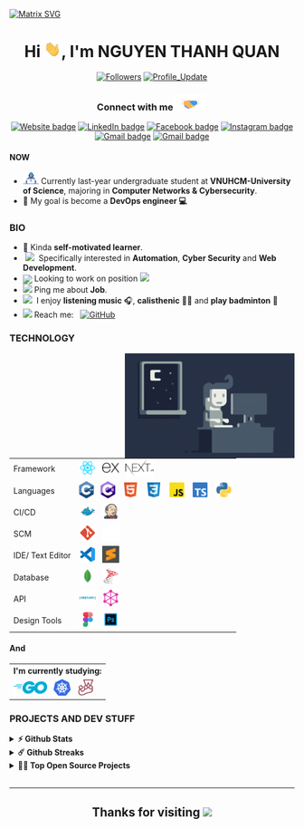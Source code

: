 [![Matrix SVG](https://raw.githubusercontent.com/rodrigograca31/rodrigograca31/master/matrix.svg)](https://github.com/QuanBlue)

<h1 align="center">Hi <img src="./assets/Hi.gif" width="30px">, I'm <b>NGUYEN THANH QUAN</b></h1>

<p align="center"> 
    <a href="https://github.com/QuanBlue?tab=followers"><img alt="Followers" src="https://img.shields.io/github/followers/QuanBlue?color=4C1&logo=github"></a>
    <a href="https://github.com/QuanBlue/QuanBlue" target="_blank"><img alt="Profile_Update" src="https://img.shields.io/github/last-commit/QuanBlue/QuanBlue?label=Profile%20update&style=fflat-square"></a>
</p>

<div align="center">
<h3> Connect with me<a href="https://gifyu.com/image/Zy2f"><img src="./assets/Handshake.gif" width="60"></a>
</h3> 
    <a href="https://quanblue.netlify.app/"><img alt="Website badge" src="https://img.shields.io/badge/Website-EC8B00?logo=google-chrome&logoColor=white"></a>
    <a href="https://linkedin.com/in/quanblue"><img alt="LinkedIn badge" src="https://img.shields.io/badge/-LinkedIn-0077B5?logo=Linkedin&logoColor=white"></a>
    <a href="https://www.facebook.com/QuanBlueee/"><img alt="Facebook badge" src="https://img.shields.io/badge/Facebook-1877F2?logo=facebook&logoColor=white"></a>
    <a href="https://www.instagram.com/quanblueee/"><img alt="Instagram badge" src="https://img.shields.io/badge/Instagram-D12E7D?logo=instagram&logoColor=white"></a>
    <a href="[mailto:quannguyenthanh558@gmail.com](https://www.youtube.com/channel/UCALhAytLBhmG2un43YxU4mw)"><img alt="Gmail badge" src="https://img.shields.io/badge/Youtube-FF0000?logo=Youtube&logoColor=white"></a>
    <a href="mailto:quannguyenthanh558@gmail.com"><img alt="Gmail badge" src="https://img.shields.io/badge/Gmail-E34133?logo=gmail&logoColor=white"></a>
</div>

#### NOW

-  <img src="./Assets/Developer.gif" width="28"> Currently last-year undergraduate student at **VNUHCM-University of Science**, majoring in **Computer Networks & Cybersecurity**.
-  🎯 My goal is become a **DevOps engineer 💻**

### BIO

-  🔭 Kinda **self-motivated learner**.
-  &nbsp;<img src="https://github.com/SP-XD/SP-XD/blob/main/images/lightning.gif?raw=true" width="12"/>&nbsp; Specifically interested in **Automation**, **Cyber Security** and **Web Development**.
-  <img align ='center' width ='27' src='https://media.giphy.com/media/LnQjpWaON8nhr21vNW/giphy.gif'> Looking to work on position <img src="https://img.shields.io/badge/DevOps Engineer-blue">
-  <img src="https://github.com/SP-XD/SP-XD/blob/main/images/message.gif?raw=true" width="25"/> Ping me about **Job**.
-  <img src="https://emojis.slackmojis.com/emojis/images/1621024394/39092/cat-roll.gif?1621024394" width="20" />&nbsp; I enjoy **listening music** 🎧, **calisthenic** 🏋️‍♂️ and **play badminton** 🏸
-  <img src="https://github.com/SP-XD/SP-XD/blob/main/images/letterbox.gif?raw=true" width="25"/> Reach me: &nbsp; <a href="mailto:quannguyenthanh558@gmail.com" target="_blank"><img alt="GitHub" src="https://img.shields.io/badge/-quannguyenthanh558@gmail.com-E34133?logo=Gmail&logoColor=white"></a>

### TECHNOLOGY

<img alt="Night Coding" src="./assets/Night-Coding.gif" align="right"/>

<table>
    <tr>
        <td>Framework</td>
        <td>
            <img src="./assets/reactjs.svg" height="30px" alt="reactjs" title="React JS"/>
            &nbsp;
            <img src="./assets/expressjs.svg" height="30px" alt="expressjs" title="Express JS"/>
            &nbsp;
            <img src="./assets/nextjs.svg" height="30px" alt="nextjs" title="Next JS"/>
        </td>
    </tr>
    <tr>
        <td>Languages</td>
        <td>
            <img src="./assets/c++.svg" height="30px" alt="C/C++" title="C/C++"/>
            &nbsp;
            <img src="./assets/csharp.svg" height="30px" alt="C#" title="C#"/>
            &nbsp;
            <img src="./assets/html.svg" height="30px" alt="html" title="HTML"/>
            &nbsp;
            <img src="./assets/css.svg" height="30px" alt="css" title="CSS"/>
            &nbsp;
            <img src="./assets/js_official.svg" height="30px" alt="javascript" title="Javascript"/>
            &nbsp;
            <img src="./assets/typescript_official.svg" height="30px" alt="typescript" title="Typescript"/>
            &nbsp;
            <img src="./assets/python.svg" height="30px" alt="python" title="Python"/>
        </td>
    </tr>
    <tr>
        <td>CI/CD</td>
        <td>
            <img src="./assets/docker.svg" height="30px" alt="dockerfile" title="Docker"/>
            &nbsp;
            <img src="./assets/jenkins.svg" height="30px" alt="jenkinsfile" title="Jenkins"/>
            &nbsp;
        </td>
    </tr>
    <tr>
        <td>SCM</td>
        <td>
            <img src="./assets/git.svg" height="30px" alt="git" title="Git"/>
            &nbsp;
            <img src="./assets/github_logo_white.svg" height="30px" alt="github" title="Github"/>
            &nbsp;
        </td>
    </tr>
    <tr>
        <td>IDE/ Text Editor</td>
        <td>
            <img src="./assets/vscode.svg" height="30px" alt="vscode" title="VSCode"/>
            &nbsp;
            <img src="./assets/sublime_text.svg" height="30px" alt="sublime_text" title="Sublime Text"/>
            &nbsp;
        </td>
    </tr>
    <tr>
        <td>Database</td>
        <td>
            <img src="./assets/mongo.svg" height="30px" alt="mongodb" title="MongoDB"/>
            &nbsp;
            <img src="./assets/microsoft_sql_server.png" height="30px" alt="msSQLserver" title="SQL Server"/>
        </td>
    </tr>
     <tr>
        <td>API</td>
        <td>
            <img src="./assets/restapi.png" height="30px" alt="restapi" title="Rest API"/> 
            &nbsp;
            <img src="./assets/graphql.png" height="30px" alt="graphql" title="GraphQL"/>
        </td>
    </tr>
    <tr>
        <td>Design Tools</td>
        <td>
            <img src="./assets/figma_logo.svg" height="30px" alt="figma" title="Figma"/>
            &nbsp;
            <img src="./assets/photoshop.svg" height="30px" alt="photoshop" title="Photoshop"/>
        </td>
    </tr>
</table>

#### And

<table>
    <tr>
        <th>I'm currently studying: </th>
    </tr>
    <tr>
        <td>
            <img src="./assets/golang.svg" height="30px" alt="golang" title="Golang"/>
            &nbsp;
            <img src="./assets/kubernetes.svg" height="30px" alt="kubernetes" title="Kubernetes"/>
            &nbsp;
            <img src="./assets/jest.png" height="30px" alt="jest" title="Jest"/>
        </td>
    </tr>
</table>

### PROJECTS AND DEV STUFF

<details>	
    <summary><b>⚡ Github Stats</b></summary>
    <br />
    <p align="center">
        <a href="https://github.com/QuanBlue">
            <img width="54%" height="180em" src="https://github-readme-stats-eight-theta.vercel.app/api?username=QuanBlue&show_icons=true&hide_border=true&include_all_commits=true&count_private=true" />
            <img width="45%" height="180em" src="https://github-readme-stats-eight-theta.vercel.app/api/top-langs/?username=QuanBlue&exclude_repo=KNN-Image-Classification&show_icons=true&hide_border=true&layout=compact"/>
        </a>
    </p>

</details>

<details>	
  <summary><b>☄️ Github Streaks</b></summary>
  
  <br />
  <img height="180em" src="https://github-readme-streak-stats.herokuapp.com/?user=QuanBlue&hide_border=true" />
</details>

<details>
  <summary><b>🧑‍🚀 Top Open Source Projects</b></summary>
  <br />
<!-- These templates will have you quickly bootstrapping your next project. -->

> **Note:** These projects are not quite actively maintained, but I will try to keep them up to date with new features as much as possible 🌱.
> <br />

  <table>
    <thead align="center">
      <tr border: none;>
        <td><b>💻 Projects</b></td>
        <td><b>🌟 Stars</b></td>
        <td><b>🍴 Forks</b></td>
        <td><b>🐛 Issues</b></td>
        <td><b>🔔 Pull Requests</b></td>
        <td><b>👨‍💻 Language</b></td>
      </tr>
    </thead>
    <tbody>
      <tr>
	      <td><a href="https://github.com/QuanBlue/Portfolio"><b>[Web] Portfolio</b></a></td>
        <td><img alt="Stars" src="https://img.shields.io/github/stars/QuanBlue/Portfolio?&labelColor=343b41"/></td>
        <td><img alt="Forks" src="https://img.shields.io/github/forks/QuanBlue/Portfolio?&labelColor=343b41"/></td>
        <td><img alt="Issues" src="https://img.shields.io/github/issues/QuanBlue/Portfolio?"/></td>
        <td><img alt="Pull Requests" src="https://img.shields.io/github/issues-pr/QuanBlue/Portfolio?"/></td>
        <td><img alt="Language" src="https://img.shields.io/github/languages/top/QuanBlue/Portfolio?"/></td>
      </tr>
       <tr>
	      <td><a href="https://github.com/HCMUS-Project/Gmail-Remote-Control"><b>[App] Gmail-Remote-Control</b></a></td>
        <td><img alt="Stars" src="https://img.shields.io/github/stars/HCMUS-Project/Gmail-Remote-Control?&labelColor=343b41"/></td>
        <td><img alt="Forks" src="https://img.shields.io/github/forks/HCMUS-Project/Gmail-Remote-Control?&labelColor=343b41"/></td>
        <td><img alt="Issues" src="https://img.shields.io/github/issues/HCMUS-Project/Gmail-Remote-Control?"/></td>
        <td><img alt="Pull Requests" src="https://img.shields.io/github/issues-pr/HCMUS-Project/Gmail-Remote-Control?"/></td>
        <td><img alt="Language" src="https://img.shields.io/github/languages/top/HCMUS-Project/Gmail-Remote-Control?"/></td>
      </tr>
      <tr>
	      <td><a href="https://github.com/HCMUS-Project/Jurassic-Adventure-game"><b>[Game] Jurassic Adventure</b></a></td>
        <td><img alt="Stars" src="https://img.shields.io/github/stars/HCMUS-Project/Jurassic-Adventure-game?&labelColor=343b41"/></td>
        <td><img alt="Forks" src="https://img.shields.io/github/forks/HCMUS-Project/Jurassic-Adventure-game?&labelColor=343b41"/></td>
        <td><img alt="Issues" src="https://img.shields.io/github/issues/HCMUS-Project/Jurassic-Adventure-game?"/></td>
        <td><img alt="Pull Requests" src="https://img.shields.io/github/issues-pr/HCMUS-Project/Jurassic-Adventure-game?"/></td>
        <td><img alt="Language" src="https://img.shields.io/github/languages/top/HCMUS-Project/Jurassic-Adventure-game?"/></td>
      </tr>
      <tr>
	      <td><a href="https://github.com/HCMUS-Project/Safety-application"><b>[App] Safety Application</b></a></td>
        <td><img alt="Stars" src="https://img.shields.io/github/stars/HCMUS-Project/Safety-application?&labelColor=343b41"/></td>
        <td><img alt="Forks" src="https://img.shields.io/github/forks/HCMUS-Project/Safety-application?&labelColor=343b41"/></td>
        <td><img alt="Issues" src="https://img.shields.io/github/issues/HCMUS-Project/Safety-application?"/></td>
        <td><img alt="Pull Requests" src="https://img.shields.io/github/issues-pr/HCMUS-Project/Safety-application?"/></td>
        <td><img alt="Language" src="https://img.shields.io/github/languages/top/HCMUS-Project/Safety-application?"/></td>
      </tr>
      <tr>
	      <td><a href="https://github.com/HCMUS-Project/Storage-File-System.git"><b>[App] Storage File System</b></a></td>
        <td><img alt="Stars" src="https://img.shields.io/github/stars/HCMUS-Project/Storage-File-System?&labelColor=343b41"/></td>
        <td><img alt="Forks" src="https://img.shields.io/github/forks/HCMUS-Project/Storage-File-System?&labelColor=343b41"/></td>
        <td><img alt="Issues" src="https://img.shields.io/github/issues/HCMUS-Project/Storage-File-System?"/></td>
        <td><img alt="Pull Requests" src="https://img.shields.io/github/issues-pr/HCMUS-Project/Storage-File-System?"/></td>
        <td><img alt="Language" src="https://img.shields.io/github/languages/top/HCMUS-Project/Storage-File-System?"/></td>
      </tr>
      
      
    </tbody>
  </table>
  <br />
</details>

<br>

---

<div align="center">
    <h2>Thanks for visiting <img height="40" src="https://emoji.gg/assets/emoji/7333-parrotdance.gif"></h2>
</div>
